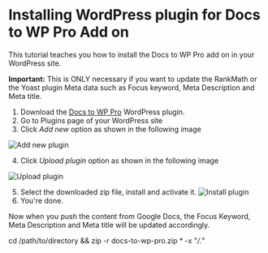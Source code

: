 # Installing WordPress plugin for Docs to WP Pro Add on

This tutorial teaches you how to install the Docs to WP Pro add on in your WordPress site. 

**Important:** This is ONLY necessary if you want to update the RankMath or the Yoast plugin Meta data such as Focus keyword, Meta Description and Meta title. 

1. Download the [Docs to WP Pro](https://github.com/docstowp/docs-to-wp-pro-plugin/blob/v1.0.0/Docs%20to%20WP%20Pro.zip) WordPress plugin.
2. Go to Plugins page of your WordPress site
3. Click *Add new* option as shown in the following image
  
![Add new plugin](https://imgur.com/w9uuaAA.png) 

4. Click *Upload plugin* option as shown in the following image

![Upload plugin](https://imgur.com/fxMEMxs.png)

5. Select the downloaded zip file, install and activate it.
![Install plugin](https://imgur.com/Ycym7D6.png)
6. You're done.

Now when you push the content from Google Docs, the Focus Keyword, Meta Description and Meta title will be updated accordingly. 

cd /path/to/directory && zip -r docs-to-wp-pro.zip * -x "*/.*"

